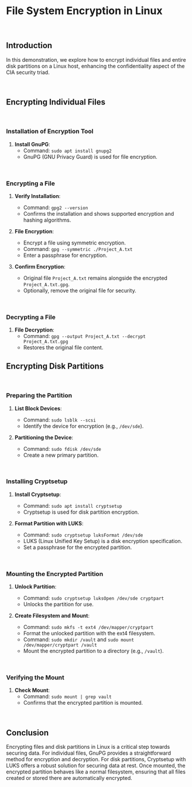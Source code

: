 # File System Encryption in Linux

<br>

## Introduction

In this demonstration, we explore how to encrypt individual files and entire disk partitions on a Linux host, enhancing the confidentiality aspect of the CIA security triad.

<br>

## Encrypting Individual Files

<br>

### Installation of Encryption Tool

1. **Install GnuPG**:
   - Command: `sudo apt install gnupg2`
   - GnuPG (GNU Privacy Guard) is used for file encryption.

<br>

### Encrypting a File

1. **Verify Installation**:
   - Command: `gpg2 --version`
   - Confirms the installation and shows supported encryption and hashing algorithms.

2. **File Encryption**:
   - Encrypt a file using symmetric encryption.
   - Command: `gpg --symmetric ./Project_A.txt`
   - Enter a passphrase for encryption.

3. **Confirm Encryption**:
   - Original file `Project_A.txt` remains alongside the encrypted `Project_A.txt.gpg`.
   - Optionally, remove the original file for security.

<br>

### Decrypting a File

1. **File Decryption**:
   - Command: `gpg --output Project_A.txt --decrypt Project_A.txt.gpg`
   - Restores the original file content.

## Encrypting Disk Partitions

<br>

### Preparing the Partition

1. **List Block Devices**:
   - Command: `sudo lsblk --scsi`
   - Identify the device for encryption (e.g., `/dev/sde`).

2. **Partitioning the Device**:
   - Command: `sudo fdisk /dev/sde`
   - Create a new primary partition.

<br>

### Installing Cryptsetup

1. **Install Cryptsetup**:
   - Command: `sudo apt install cryptsetup`
   - Cryptsetup is used for disk partition encryption.

2. **Format Partition with LUKS**:
   - Command: `sudo cryptsetup luksFormat /dev/sde`
   - LUKS (Linux Unified Key Setup) is a disk encryption specification.
   - Set a passphrase for the encrypted partition.

<br>

### Mounting the Encrypted Partition

1. **Unlock Partition**:
   - Command: `sudo cryptsetup luksOpen /dev/sde cryptpart`
   - Unlocks the partition for use.

2. **Create Filesystem and Mount**:
   - Command: `sudo mkfs -t ext4 /dev/mapper/cryptpart`
   - Format the unlocked partition with the ext4 filesystem.
   - Command: `sudo mkdir /vault` and `sudo mount /dev/mapper/cryptpart /vault`
   - Mount the encrypted partition to a directory (e.g., `/vault`).

<br>

### Verifying the Mount

1. **Check Mount**:
   - Command: `sudo mount | grep vault`
   - Confirms that the encrypted partition is mounted.

<br>

## Conclusion

Encrypting files and disk partitions in Linux is a critical step towards securing data. For individual files, GnuPG provides a straightforward method for encryption and decryption. For disk partitions, Cryptsetup with LUKS offers a robust solution for securing data at rest. Once mounted, the encrypted partition behaves like a normal filesystem, ensuring that all files created or stored there are automatically encrypted.
